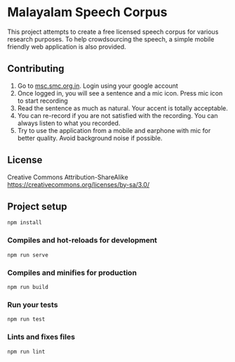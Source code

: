 # Malayalam Speech Corpus

This project attempts to create a free licensed speech corpus for various research purposes. To help crowdsourcing the speech, a simple mobile friendly web application is also provided.

## Contributing

1. Go to [msc.smc.org.in](msc.smc.org.in). Login using your google account
2. Once logged in, you will see a sentence and a mic icon. Press mic icon to start recording
3. Read the sentence as much as natural. Your accent is totally acceptable.
4. You can re-record if you are not satisfied with the recording. You can always listen to what you recorded.
5. Try to use the application from a mobile and earphone with mic for better quality. Avoid background noise if possible.

## License

Creative Commons Attribution-ShareAlike https://creativecommons.org/licenses/by-sa/3.0/

## Project setup

```lang=bash
npm install
```

### Compiles and hot-reloads for development

```lang=bash
npm run serve
```

### Compiles and minifies for production

```lang=bash
npm run build
```

### Run your tests

```lang=bash
npm run test
```

### Lints and fixes files

```lang=bash
npm run lint
```
